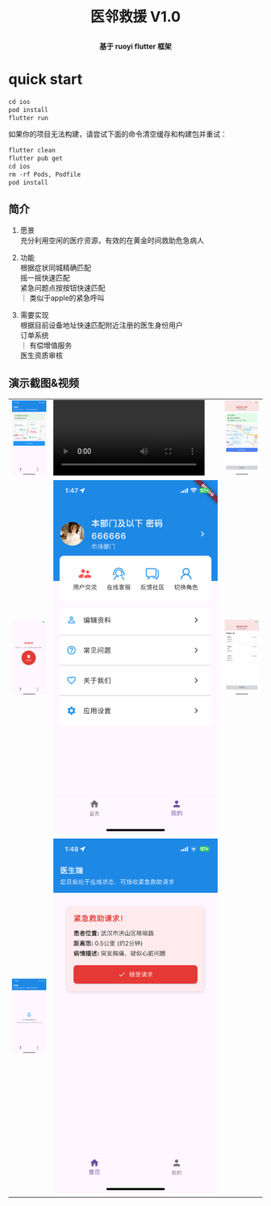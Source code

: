 
<h1 align="center" style="margin: 30px 0 30px; font-weight: bold;">医邻救援 V1.0</h1>
<h4 align="center">基于 ruoyi flutter 框架</h4>

# quick start
```
cd ios
pod install
flutter run
```

如果你的项目无法构建，请尝试下面的命令清空缓存和构建包并重试：
```
flutter clean
flutter pub get
cd ios
rm -rf Pods, Podfile
pod install
```

## 简介
1. 愿景  
    充分利用空闲的医疗资源，有效的在黄金时间救助危急病人  

2. 功能  
    根据症状同城精确匹配  
    摇一摇快速匹配  
    紧急问题点按按钮快速匹配  
    ｜ 类似于apple的紧急呼叫  

3. 需要实现  
    根据目前设备地址快速匹配附近注册的医生身份用户  
    订单系统  
    ｜ 有偿增值服务  
    医生资质审核  





## 演示截图&视频
<table>
    <tr>
        <td><img src="./screenshot/281746769774_.pic_hd.jpg"/></td>
        <td><video src="./screenshot/30_1746770002_raw.mp4"></video></td>
        <td><img src="./screenshot/291746769775_.pic_hd.jpg"/></td>
    </tr>
    <tr>
        <td><img src="./screenshot/231746769766_.pic_hd.jpg"/></td>
        <td><img src="./screenshot/241746769771_.pic_hd.jpg"/></td>
        <td><img src="./screenshot/251746769772_.pic_hd.jpg"/></td>
    </tr>
     <tr>
        <td><img src="./screenshot/261746769772_.pic_hd.jpg"/></td>
        <td><img src="./screenshot/271746769773_.pic_hd.jpg"/></td>
    </tr>
</table>

 


